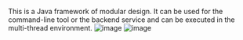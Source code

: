 This is a Java framework of modular design. It can be used for the command-line tool or the backend service and can be executed in the multi-thread environment.
![image](https://user-images.githubusercontent.com/73499442/130366165-61a7e88f-1e31-401d-b120-825c8a3940fb.png)
![image](https://user-images.githubusercontent.com/73499442/130366177-3393dc50-cda4-426c-8a75-f413cb85437b.png)
